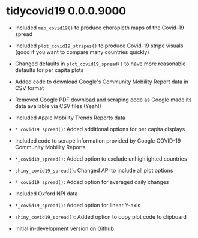# tidycovid19 0.0.0.9000

* Included `map_covid19()` to produce choropleth maps of the Covid-19 spread

* Included `plot_covid19_stripes()` to produce Covid-19 stripe visuals (good if you want to compare many countries quickly)

* Changed defaults in `plot_covid19_spread()` to have more reasonable defaults for per capita plots

* Added code to download Google's Community Mobility Report data in CSV format

* Removed Google PDF download and scraping code as Google made its data available via CSV files (Yeah!) 

* Included Apple Mobility Trends Reports data

* `*_covid19_spread()`: Added additional options for per capita displays

* Included code to scrape information provided by Google COVID-19 Community Mobility Reports

* `*_covid19_spread()`: Added option to exclude unhighlighted countries

* `shiny_covid19_spread()`: Changed API to include all plot options

* `*_covid19_spread()`: Added option for averaged daily changes

* Included Oxford NPI data

* `*_covid19_spread()`: Added option for linear Y-axis

* `shiny_covid19_spread()`: Added option to copy plot code to clipboard

* Initial in-development version on Github
